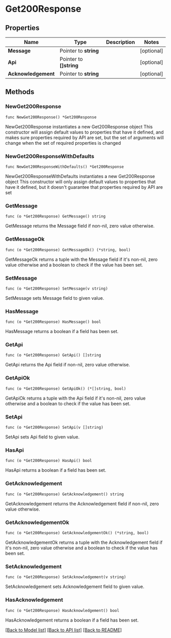 # Get200Response

## Properties

Name | Type | Description | Notes
------------ | ------------- | ------------- | -------------
**Message** | Pointer to **string** |  | [optional] 
**Api** | Pointer to **[]string** |  | [optional] 
**Acknowledgement** | Pointer to **string** |  | [optional] 

## Methods

### NewGet200Response

`func NewGet200Response() *Get200Response`

NewGet200Response instantiates a new Get200Response object
This constructor will assign default values to properties that have it defined,
and makes sure properties required by API are set, but the set of arguments
will change when the set of required properties is changed

### NewGet200ResponseWithDefaults

`func NewGet200ResponseWithDefaults() *Get200Response`

NewGet200ResponseWithDefaults instantiates a new Get200Response object
This constructor will only assign default values to properties that have it defined,
but it doesn't guarantee that properties required by API are set

### GetMessage

`func (o *Get200Response) GetMessage() string`

GetMessage returns the Message field if non-nil, zero value otherwise.

### GetMessageOk

`func (o *Get200Response) GetMessageOk() (*string, bool)`

GetMessageOk returns a tuple with the Message field if it's non-nil, zero value otherwise
and a boolean to check if the value has been set.

### SetMessage

`func (o *Get200Response) SetMessage(v string)`

SetMessage sets Message field to given value.

### HasMessage

`func (o *Get200Response) HasMessage() bool`

HasMessage returns a boolean if a field has been set.

### GetApi

`func (o *Get200Response) GetApi() []string`

GetApi returns the Api field if non-nil, zero value otherwise.

### GetApiOk

`func (o *Get200Response) GetApiOk() (*[]string, bool)`

GetApiOk returns a tuple with the Api field if it's non-nil, zero value otherwise
and a boolean to check if the value has been set.

### SetApi

`func (o *Get200Response) SetApi(v []string)`

SetApi sets Api field to given value.

### HasApi

`func (o *Get200Response) HasApi() bool`

HasApi returns a boolean if a field has been set.

### GetAcknowledgement

`func (o *Get200Response) GetAcknowledgement() string`

GetAcknowledgement returns the Acknowledgement field if non-nil, zero value otherwise.

### GetAcknowledgementOk

`func (o *Get200Response) GetAcknowledgementOk() (*string, bool)`

GetAcknowledgementOk returns a tuple with the Acknowledgement field if it's non-nil, zero value otherwise
and a boolean to check if the value has been set.

### SetAcknowledgement

`func (o *Get200Response) SetAcknowledgement(v string)`

SetAcknowledgement sets Acknowledgement field to given value.

### HasAcknowledgement

`func (o *Get200Response) HasAcknowledgement() bool`

HasAcknowledgement returns a boolean if a field has been set.


[[Back to Model list]](../README.md#documentation-for-models) [[Back to API list]](../README.md#documentation-for-api-endpoints) [[Back to README]](../README.md)


